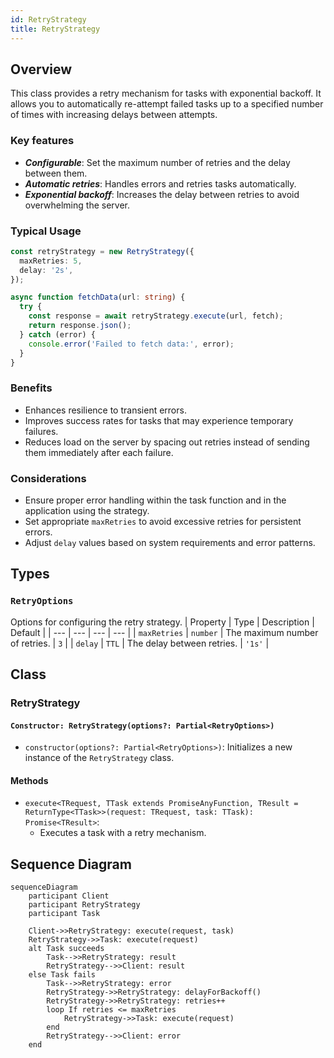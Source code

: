 ```yaml
---
id: RetryStrategy
title: RetryStrategy
---
```


## Overview

This class provides a retry mechanism for tasks with exponential backoff. It allows you to automatically re-attempt failed tasks up to a specified number of times with increasing delays between attempts.

### Key features

- **_Configurable_**: Set the maximum number of retries and the delay between them.
- **_Automatic retries_**: Handles errors and retries tasks automatically.
- **_Exponential backoff_**: Increases the delay between retries to avoid overwhelming the server.

### Typical Usage

```ts
const retryStrategy = new RetryStrategy({
  maxRetries: 5,
  delay: '2s',
});

async function fetchData(url: string) {
  try {
    const response = await retryStrategy.execute(url, fetch);
    return response.json();
  } catch (error) {
    console.error('Failed to fetch data:', error);
  }
}
```

### Benefits

- Enhances resilience to transient errors.
- Improves success rates for tasks that may experience temporary failures.
- Reduces load on the server by spacing out retries instead of sending them immediately after each failure.

### Considerations

- Ensure proper error handling within the task function and in the application using the strategy.
- Set appropriate `maxRetries` to avoid excessive retries for persistent errors.
- Adjust `delay` values based on system requirements and error patterns.

## Types

### `RetryOptions`

Options for configuring the retry strategy.
| Property | Type | Description | Default |
| --- | --- | --- | --- |
| `maxRetries` | `number` | The maximum number of retries. | `3` |
| `delay` | `TTL` | The delay between retries. | `'1s'` |

## Class

### RetryStrategy

#### `Constructor: RetryStrategy(options?: Partial<RetryOptions>)`

- `constructor(options?: Partial<RetryOptions>)`: Initializes a new instance of the `RetryStrategy` class.

#### Methods

- `execute<TRequest, TTask extends PromiseAnyFunction, TResult = ReturnType<TTask>>(request: TRequest, task: TTask): Promise<TResult>`:
  - Executes a task with a retry mechanism.

## Sequence Diagram

```mermaid
sequenceDiagram
    participant Client
    participant RetryStrategy
    participant Task

    Client->>RetryStrategy: execute(request, task)
    RetryStrategy->>Task: execute(request)
    alt Task succeeds
        Task-->>RetryStrategy: result
        RetryStrategy-->>Client: result
    else Task fails
        Task-->>RetryStrategy: error
        RetryStrategy->>RetryStrategy: delayForBackoff()
        RetryStrategy->>RetryStrategy: retries++
        loop If retries <= maxRetries
            RetryStrategy->>Task: execute(request)
        end
        RetryStrategy-->>Client: error
    end
```
